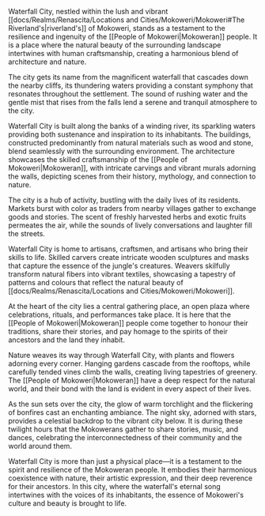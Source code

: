 Waterfall City, nestled within the lush and vibrant [[docs/Realms/Renascita/Locations and Cities/Mokoweri/Mokoweri#The Riverland's|riverland's]] of Mokoweri, stands as a testament to the resilience and ingenuity of the [[People of Mokoweri|Mokoweran]] people. It is a place where the natural beauty of the surrounding landscape intertwines with human craftsmanship, creating a harmonious blend of architecture and nature.

The city gets its name from the magnificent waterfall that cascades down the nearby cliffs, its thundering waters providing a constant symphony that resonates throughout the settlement. The sound of rushing water and the gentle mist that rises from the falls lend a serene and tranquil atmosphere to the city.

Waterfall City is built along the banks of a winding river, its sparkling waters providing both sustenance and inspiration to its inhabitants. The buildings, constructed predominantly from natural materials such as wood and stone, blend seamlessly with the surrounding environment. The architecture showcases the skilled craftsmanship of the [[People of Mokoweri|Mokoweran]], with intricate carvings and vibrant murals adorning the walls, depicting scenes from their history, mythology, and connection to nature.

The city is a hub of activity, bustling with the daily lives of its residents. Markets burst with color as traders from nearby villages gather to exchange goods and stories. The scent of freshly harvested herbs and exotic fruits permeates the air, while the sounds of lively conversations and laughter fill the streets.

Waterfall City is home to artisans, craftsmen, and artisans who bring their skills to life. Skilled carvers create intricate wooden sculptures and masks that capture the essence of the jungle's creatures. Weavers skilfully transform natural fibers into vibrant textiles, showcasing a tapestry of patterns and colours that reflect the natural beauty of [[docs/Realms/Renascita/Locations and Cities/Mokoweri/Mokoweri]].

At the heart of the city lies a central gathering place, an open plaza where celebrations, rituals, and performances take place. It is here that the [[People of Mokoweri|Mokoweran]] people come together to honour their traditions, share their stories, and pay homage to the spirits of their ancestors and the land they inhabit.

Nature weaves its way through Waterfall City, with plants and flowers adorning every corner. Hanging gardens cascade from the rooftops, while carefully tended vines climb the walls, creating living tapestries of greenery. The [[People of Mokoweri|Mokoweran]] have a deep respect for the natural world, and their bond with the land is evident in every aspect of their lives.

As the sun sets over the city, the glow of warm torchlight and the flickering of bonfires cast an enchanting ambiance. The night sky, adorned with stars, provides a celestial backdrop to the vibrant city below. It is during these twilight hours that the Mokowerans gather to share stories, music, and dances, celebrating the interconnectedness of their community and the world around them.

Waterfall City is more than just a physical place—it is a testament to the spirit and resilience of the Mokoweran people. It embodies their harmonious coexistence with nature, their artistic expression, and their deep reverence for their ancestors. In this city, where the waterfall's eternal song intertwines with the voices of its inhabitants, the essence of Mokoweri's culture and beauty is brought to life.
